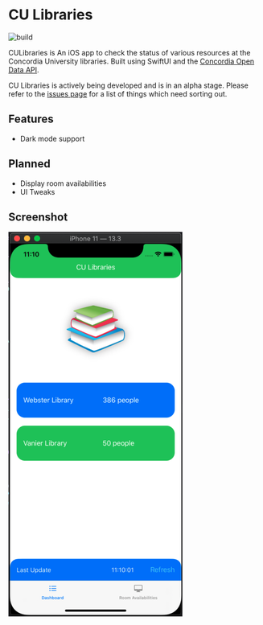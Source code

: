 # CU Libraries

![build](https://github.com/markjamesm/cu-libraries/workflows/build/badge.svg?branch=master)

CULibraries is An iOS app to check the status of various resources at the Concordia University libraries. Built using SwiftUI and the [Concordia Open Data API](https://github.com/opendataConcordiaU/documentation).

CU Libraries is actively being developed and is in an alpha stage. Please refer to the [issues page](https://github.com/markjamesm/cu-libraries/issues) for a list of things which need sorting out.   

## Features

* Dark mode support 

## Planned

* Display room availabilities
* UI Tweaks

## Screenshot

![CU Libraries iOS app screenshot](culibraries-screenshot.png)
